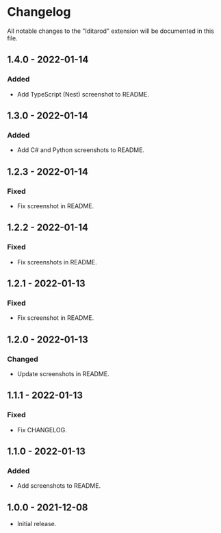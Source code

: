# Changelog

All notable changes to the "Iditarod" extension will be documented in this file.

## 1.4.0 - 2022-01-14

### Added

- Add TypeScript (Nest) screenshot to README.

## 1.3.0 - 2022-01-14

### Added

- Add C# and Python screenshots to README.

## 1.2.3 - 2022-01-14

### Fixed

- Fix screenshot in README.

## 1.2.2 - 2022-01-14

### Fixed

- Fix screenshots in README.

## 1.2.1 - 2022-01-13

### Fixed

- Fix screenshot in README.

## 1.2.0 - 2022-01-13

### Changed

- Update screenshots in README.

## 1.1.1 - 2022-01-13

### Fixed

- Fix CHANGELOG.

## 1.1.0 - 2022-01-13

### Added

- Add screenshots to README.

## 1.0.0 - 2021-12-08

- Initial release.
